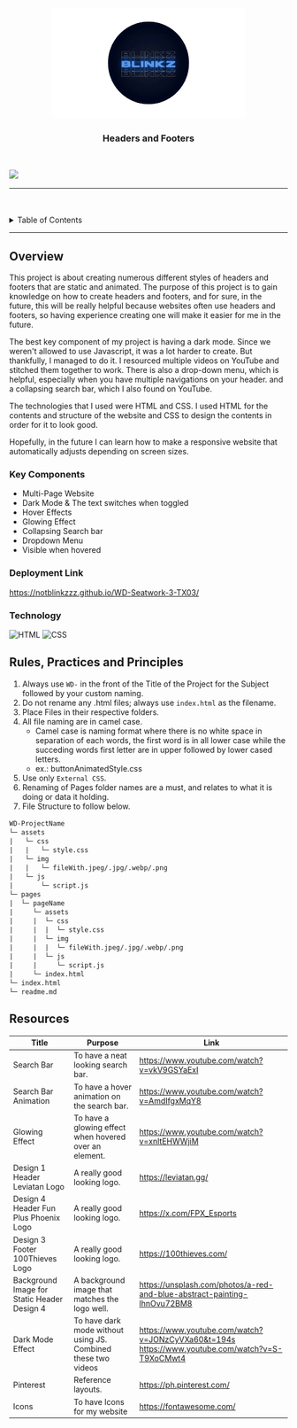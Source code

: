 <a name="readme-top">

<br/>

<br />
<div align="center">
  <a href="https://github.com/notblinkzzz/">
  <!-- TODO: If you want to add logo or banner you can add it here -->
    <img src="./assets/img/Untitled__2_-removebg-preview (1).png" width="350" height="200">
  </a>
<!-- TODO: Change Title to the name of the title of your Project -->
  <h3 align="center">Headers and Footers</h3>
</div>
<div align="center">

</div>

<br />

![](https://visit-counter.vercel.app/counter.png?page=notblinkzzz/WD-Seatwork-3)

---

<br />
<br />

<!-- TODO: If you want to add more layers for your readme -->
<details>
  <summary>Table of Contents</summary>
  <ol>
    <li>
      <a href="#overview">Overview</a>
      <ol>
        <li>
          <a href="#key-components">Key Components</a>
        </li>
        <li>
          <a href="#technology">Technology</a>
        </li>
      </ol>
    </li>
    <li>
      <a href="#rule,-practices-and-principles">Rules, Practices and Principles</a>
    </li>
    <li>
      <a href="#resources">Resources</a>
    </li>
  </ol>
</details>

---

## Overview

<!-- TODO: To be changed -->
<!-- The following are just sample -->
This project is about creating numerous different styles of headers and footers that are static and animated. The purpose of this project is to gain knowledge on how to create headers and footers, and for sure, in the future, this will be really helpful because websites often use headers and footers, so having experience creating one will make it easier for me in the future.

The best key component of my project is having a dark mode. Since we weren't allowed to use Javascript, it was a lot harder to create. But thankfully, I managed to do it. I resourced multiple videos on YouTube and stitched them together to work. There is also a drop-down menu, which is helpful, especially when you have multiple navigations on your header. and a collapsing search bar, which I also found on YouTube.

The technologies that I used were HTML and CSS. I used HTML for the contents and structure of the website and CSS to design the contents in order for it to look good.

Hopefully, in the future I can learn how to make a responsive website that automatically adjusts depending on screen sizes.

### Key Components
<!-- TODO: List of Key Components -->
- Multi-Page Website
- Dark Mode & The text switches when toggled
- Hover Effects
- Glowing Effect
- Collapsing Search bar
- Dropdown Menu
- Visible when hovered

### Deployment Link

https://notblinkzzz.github.io/WD-Seatwork-3-TX03/

### Technology
<!-- TODO: List of Technology Used -->
![HTML](https://img.shields.io/badge/HTML-E34F26?style=for-the-badge&logo=html5&logoColor=white)
![CSS](https://img.shields.io/badge/CSS-1572B6?style=for-the-badge&logo=css3&logoColor=white)

## Rules, Practices and Principles
1. Always use `WD-` in the front of the Title of the Project for the Subject followed by your custom naming.
2. Do not rename any .html files; always use `index.html` as the filename.
3. Place Files in their respective folders.
4. All file naming are in camel case.
   - Camel case is naming format where there is no white space in separation of each words, the first word is in all lower case while the succeding words first letter are in upper followed by lower cased letters.
   - ex.: buttonAnimatedStyle.css
5. Use only `External CSS`.
6. Renaming of Pages folder names are a must, and relates to what it is doing or data it holding.
7. File Structure to follow below.

```
WD-ProjectName
└─ assets
|   └─ css
|   |   └─ style.css
|   └─ img
|   |   └─ fileWith.jpeg/.jpg/.webp/.png
|   └─ js
|       └─ script.js
└─ pages
|  └─ pageName
|     └─ assets
|     |  └─ css
|     |  |  └─ style.css
|     |  └─ img
|     |  |  └─ fileWith.jpeg/.jpg/.webp/.png
|     |  └─ js
|     |     └─ script.js
|     └─ index.html
└─ index.html
└─ readme.md
```

## Resources

<!-- TODO: Add References -->
| Title | Purpose | Link |
|-|-|-|
| Search Bar | To have a neat looking search bar. | https://www.youtube.com/watch?v=vkV9GSYaExI |
| Search Bar Animation | To have a hover animation on the search bar. | https://www.youtube.com/watch?v=AmdIfgxMqY8 |
| Glowing Effect | To have a glowing effect when hovered over an element. | https://www.youtube.com/watch?v=xnltEHWWjiM |
| Design 1 Header Leviatan Logo | A really good looking logo. | https://leviatan.gg/ |
| Design 4 Header Fun Plus Phoenix Logo | A really good looking logo. | https://x.com/FPX_Esports |
| Design 3 Footer 100Thieves Logo | A really good looking logo. | https://100thieves.com/ |
| Background Image for Static Header Design 4 | A background image that matches the logo well. | https://unsplash.com/photos/a-red-and-blue-abstract-painting-lhnOvu72BM8 |
| Dark Mode Effect | To have dark mode without using JS. Combined these two videos | https://www.youtube.com/watch?v=JONzCyVXa60&t=194s https://www.youtube.com/watch?v=S-T9XoCMwt4 |
| Pinterest | Reference layouts. | https://ph.pinterest.com/ |
| Icons | To have Icons for my website | https://fontawesome.com/ |


